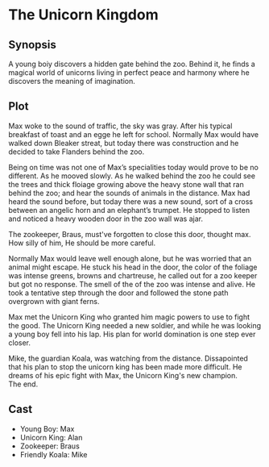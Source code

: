 # The Unicorn Kingdom

## Synopsis

A young boiy discovers a hidden gate behind the zoo.
Behind it, he finds a magical world of unicorns living in perfect peace and harmony where he discovers the meaning of imagination.

## Plot

Max woke to the sound of traffic, the sky was gray.
After his typical breakfast of toast and an egge he left for school.
Normally Max would have walked down Bleaker streat, but today there was construction and he decided to take Flanders behind the zoo.

Being on time was not one of Max’s specialities today would prove to be no different.
As he mooved slowly.
As he walked behind the zoo he could see the trees and thick floiage growing above the heavy stone wall that ran behind the zoo; and hear the sounds of animals in the distance.
Max had heard the sound before, but today there was a new sound, sort of a cross between an angelic horn and an elephant’s trumpet.
He stopped to listen and noticed a heavy wooden door in the zoo wall was ajar.

The zookeeper, Braus, must've forgotten to close this door, thought max. How silly of him, He should be more careful.

Normally Max would leave well enough alone, but he was worried that an animal might escape.
He stuck his head in the door, the color of the foliage was intense greens, browns and chartreuse, he called out for a zoo keeper but got no response.
The smell of the of the zoo was intense and alive.
He took a tentative step through the door and followed the stone path overgrown with giant ferns.

Max met the Unicorn King who granted him magic powers to use to fight the good. The Unicorn King needed a new soldier, and while he was looking a young boy fell into his lap. His plan for world domination is one step ever closer.

Mike, the guardian Koala, was watching from the distance. Dissapointed that his plan to stop the unicorn king has been made more difficult. He dreams of his epic fight with Max, the Unicorn King's new champion.  
The end.

## Cast

* Young Boy: Max
* Unicorn King: Alan
* Zookeeper: Braus
* Friendly Koala: Mike
